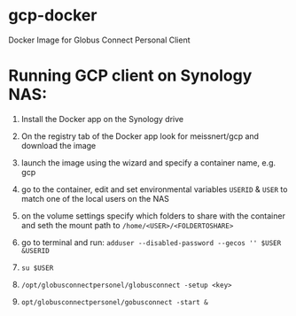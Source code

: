 # gcp-docker
Docker Image for Globus Connect Personal Client

# Running GCP client on Synology NAS:

1) Install the Docker app on the Synology drive 

2) On the registry tab of the Docker app look for meissnert/gcp and download the image 

3) launch the image using the wizard and specify a container name, e.g. gcp 

4) go to the container, edit and set environmental variables ```USERID``` & ```USER``` to match one of the local users on the NAS

5) on the volume settings specify which folders to share with the container and seth the mount path to ```/home/<USER>/<FOLDERTOSHARE>```

6) go to terminal and run: ```adduser --disabled-password --gecos '' $USER &USERID```

7) `su $USER `

8) ```/opt/globusconnectpersonel/globusconnect -setup <key>```

9) ```opt/globusconnectpersonel/gobusconnect -start &```
